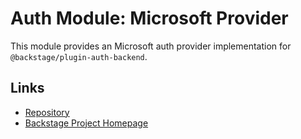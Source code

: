 # Auth Module: Microsoft Provider

This module provides an Microsoft auth provider implementation for `@backstage/plugin-auth-backend`.

## Links

- [Repository](https://gitlab.com/backstage/backstage/tree/master/plugins/auth-backend-module-microsoft-provider)
- [Backstage Project Homepage](https://backstage.io)
